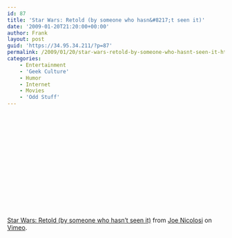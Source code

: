 ```yaml
---
id: 87
title: 'Star Wars: Retold (by someone who hasn&#8217;t seen it)'
date: '2009-01-20T21:20:00+00:00'
author: Frank
layout: post
guid: 'https://34.95.34.211/?p=87'
permalink: /2009/01/20/star-wars-retold-by-someone-who-hasnt-seen-it-html/
categories:
    - Entertainment
    - 'Geek Culture'
    - Humor
    - Internet
    - Movies
    - 'Odd Stuff'
---
```


<div src="v5"><object height="225" width="400"><param name="allowfullscreen" value="true"></param><param name="allowscriptaccess" value="always"></param><param name="movie" value="http://vimeo.com/moogaloop.swf?clip_id=2809991&server=vimeo.com&show_title=1&show_byline=1&show_portrait=0&color=&fullscreen=1"></param><embed allowfullscreen="true" allowscriptaccess="always" height="225" src="http://vimeo.com/moogaloop.swf?clip_id=2809991&server=vimeo.com&show_title=1&show_byline=1&show_portrait=0&color=&fullscreen=1" type="application/x-shockwave-flash" width="400"></embed></object>  

[Star Wars: Retold (by someone who hasn’t seen it)](http://vimeo.com/) from [Joe Nicolosi](http://vimeo.com/user759504) on [Vimeo](http://vimeo.com). 